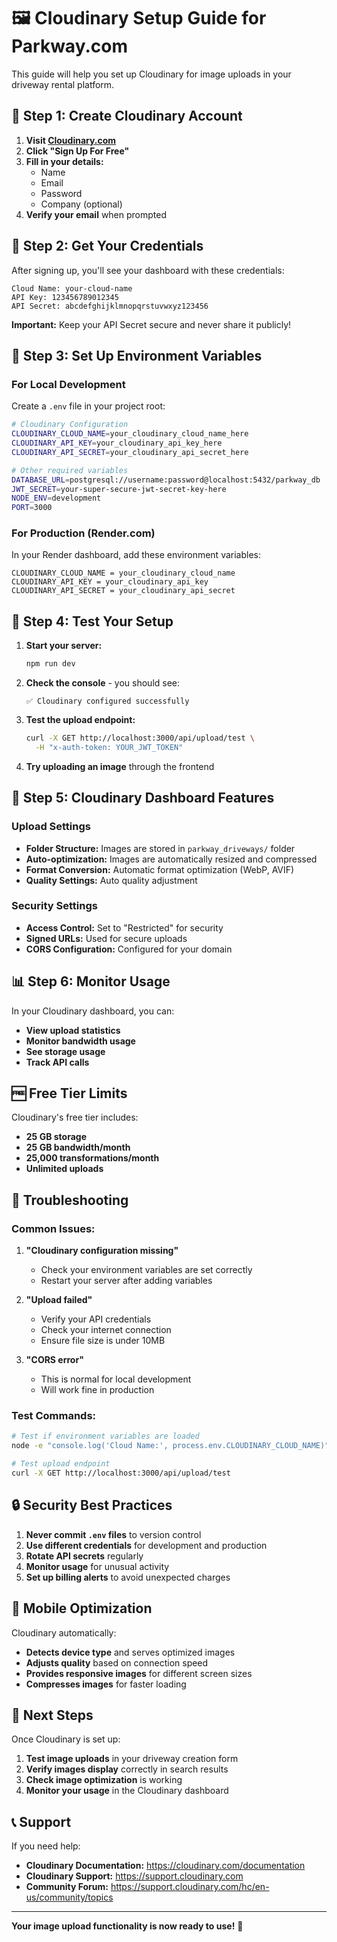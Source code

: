 # 🖼️ Cloudinary Setup Guide for Parkway.com

This guide will help you set up Cloudinary for image uploads in your driveway rental platform.

## 🚀 Step 1: Create Cloudinary Account

1. **Visit [Cloudinary.com](https://cloudinary.com)**
2. **Click "Sign Up For Free"**
3. **Fill in your details:**
   - Name
   - Email
   - Password
   - Company (optional)
4. **Verify your email** when prompted

## 🔑 Step 2: Get Your Credentials

After signing up, you'll see your dashboard with these credentials:

```
Cloud Name: your-cloud-name
API Key: 123456789012345
API Secret: abcdefghijklmnopqrstuvwxyz123456
```

**Important:** Keep your API Secret secure and never share it publicly!

## 📝 Step 3: Set Up Environment Variables

### For Local Development

Create a `.env` file in your project root:

```bash
# Cloudinary Configuration
CLOUDINARY_CLOUD_NAME=your_cloudinary_cloud_name_here
CLOUDINARY_API_KEY=your_cloudinary_api_key_here
CLOUDINARY_API_SECRET=your_cloudinary_api_secret_here

# Other required variables
DATABASE_URL=postgresql://username:password@localhost:5432/parkway_db
JWT_SECRET=your-super-secure-jwt-secret-key-here
NODE_ENV=development
PORT=3000
```

### For Production (Render.com)

In your Render dashboard, add these environment variables:

```
CLOUDINARY_CLOUD_NAME = your_cloudinary_cloud_name
CLOUDINARY_API_KEY = your_cloudinary_api_key
CLOUDINARY_API_SECRET = your_cloudinary_api_secret
```

## 🧪 Step 4: Test Your Setup

1. **Start your server:**
   ```bash
   npm run dev
   ```

2. **Check the console** - you should see:
   ```
   ✅ Cloudinary configured successfully
   ```

3. **Test the upload endpoint:**
   ```bash
   curl -X GET http://localhost:3000/api/upload/test \
     -H "x-auth-token: YOUR_JWT_TOKEN"
   ```

4. **Try uploading an image** through the frontend

## 🔧 Step 5: Cloudinary Dashboard Features

### Upload Settings
- **Folder Structure:** Images are stored in `parkway_driveways/` folder
- **Auto-optimization:** Images are automatically resized and compressed
- **Format Conversion:** Automatic format optimization (WebP, AVIF)
- **Quality Settings:** Auto quality adjustment

### Security Settings
- **Access Control:** Set to "Restricted" for security
- **Signed URLs:** Used for secure uploads
- **CORS Configuration:** Configured for your domain

## 📊 Step 6: Monitor Usage

In your Cloudinary dashboard, you can:
- **View upload statistics**
- **Monitor bandwidth usage**
- **See storage usage**
- **Track API calls**

## 🆓 Free Tier Limits

Cloudinary's free tier includes:
- **25 GB storage**
- **25 GB bandwidth/month**
- **25,000 transformations/month**
- **Unlimited uploads**

## 🚨 Troubleshooting

### Common Issues:

1. **"Cloudinary configuration missing"**
   - Check your environment variables are set correctly
   - Restart your server after adding variables

2. **"Upload failed"**
   - Verify your API credentials
   - Check your internet connection
   - Ensure file size is under 10MB

3. **"CORS error"**
   - This is normal for local development
   - Will work fine in production

### Test Commands:

```bash
# Test if environment variables are loaded
node -e "console.log('Cloud Name:', process.env.CLOUDINARY_CLOUD_NAME)"

# Test upload endpoint
curl -X GET http://localhost:3000/api/upload/test
```

## 🔒 Security Best Practices

1. **Never commit `.env` files** to version control
2. **Use different credentials** for development and production
3. **Rotate API secrets** regularly
4. **Monitor usage** for unusual activity
5. **Set up billing alerts** to avoid unexpected charges

## 📱 Mobile Optimization

Cloudinary automatically:
- **Detects device type** and serves optimized images
- **Adjusts quality** based on connection speed
- **Provides responsive images** for different screen sizes
- **Compresses images** for faster loading

## 🎯 Next Steps

Once Cloudinary is set up:
1. **Test image uploads** in your driveway creation form
2. **Verify images display** correctly in search results
3. **Check image optimization** is working
4. **Monitor your usage** in the Cloudinary dashboard

## 📞 Support

If you need help:
- **Cloudinary Documentation:** https://cloudinary.com/documentation
- **Cloudinary Support:** https://support.cloudinary.com
- **Community Forum:** https://support.cloudinary.com/hc/en-us/community/topics

---

**Your image upload functionality is now ready to use!** 🎉
